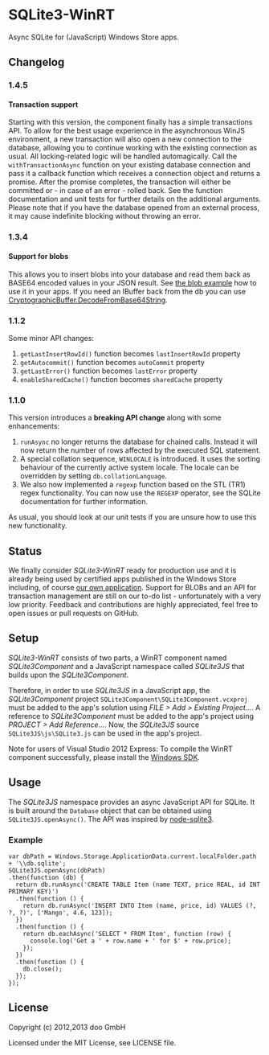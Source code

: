 # SQLite3-WinRT

Async SQLite for (JavaScript) Windows Store apps.

## Changelog

### 1.4.5

#### Transaction support

Starting with this version, the component finally has a simple transactions API. To allow for the best usage experience in the asynchronous WinJS environment, a new transaction will also open a new connection to the database, allowing you to continue working with the existing connection as usual. All locking-related logic will be handled automagically.
Call the `withTransactionAsync` function on your existing database connection and pass it a callback function which receives a connection object and returns a promise. After the promise completes, the transaction will either be committed or - in case of an error - rolled back. See the function documentation and unit tests for further details on the additional arguments.
Please note that if you have the database opened from an external process, it may cause indefinite blocking without throwing an error.

### 1.3.4

#### Support for blobs

This allows you to insert blobs into your database and read them back as BASE64 encoded values in your JSON result.
See [the blob example](https://github.com/doo/SQLite3-WinRT/tree/master/SQLite3JS/example/blobs.js) how to use it in your apps.
If you need an IBuffer back from the db you can use [CryptographicBuffer.DecodeFromBase64String](http://msdn.microsoft.com/en-us/library/windows/apps/windows.security.cryptography.cryptographicbuffer.decodefrombase64string).


### 1.1.2

Some minor API changes:

1. `getLastInsertRowId()` function becomes `lastInsertRowId` property
2. `getAutocommit()` function becomes `autoCommit` property
3. `getLastError()` function becomes `lastError` property
4. `enableSharedCache()` function becomes `sharedCache` property


### 1.1.0

This version introduces a **breaking API change** along with some enhancements:

 1. `runAsync` no longer returns the database for chained calls. Instead it will now return the number of rows affected by the executed SQL statement.
 2. A special collation sequence, `WINLOCALE` is introduced. It uses the sorting behaviour of the currently active system locale. The locale can be overridden by setting `db.collationLanguage`.
 3. We also now implemented a `regexp` function based on the STL (TR1) regex functionality. You can now use the `REGEXP` operator, see the SQLite documentation for further information.

As usual, you should look at our unit tests if you are unsure how to use this new functionality.


## Status

We finally consider _SQLite3-WinRT_ ready for production use and it is already
being used by certified apps published in the Windows Store including, of course [our own application](http://apps.microsoft.com/webpdp/app/doo/28631302-9666-4ee3-aaf4-e52c493370e8).
Support for BLOBs and an API for transaction management are still on our to-do list - unfortunately with a very low priority. Feedback and contributions are highly appreciated, feel free to open issues or pull requests on GitHub.


## Setup

_SQLite3-WinRT_ consists of two parts, a WinRT component named
_SQLite3Component_ and a JavaScript namespace called _SQLite3JS_ that builds
upon the _SQLite3Component_.

Therefore, in order to use _SQLite3JS_ in a JavaScript app, the
_SQLite3Component_ project `SQLite3Component\SQLite3Component.vcxproj` must be
added to the app's solution using _FILE > Add > Existing Project..._.
A reference to _SQLite3Component_ must be added to the app's project using
_PROJECT > Add Reference..._. Now, the _SQLite3JS_ source
`SQLite3JS\js\SQLite3.js` can be used in the app's project.

Note for users of Visual Studio 2012 Express: To compile the WinRT component
successfully, please install the [Windows SDK][1].

 [1]: http://msdn.microsoft.com/en-us/windows/desktop/hh852363.aspx


## Usage

The _SQLite3JS_ namespace provides an async JavaScript API for SQLite. It is built
around the `Database` object that can be obtained using `SQLite3JS.openAsync()`.
The API was inspired by [node-sqlite3][2].

 [2]: https://github.com/developmentseed/node-sqlite3/

### Example

    var dbPath = Windows.Storage.ApplicationData.current.localFolder.path + '\\db.sqlite';
    SQLite3JS.openAsync(dbPath)
    .then(function (db) {
      return db.runAsync('CREATE TABLE Item (name TEXT, price REAL, id INT PRIMARY KEY)')
      .then(function () {
        return db.runAsync('INSERT INTO Item (name, price, id) VALUES (?, ?, ?)', ['Mango', 4.6, 123]);
      })
      .then(function () {
        return db.eachAsync('SELECT * FROM Item', function (row) {
          console.log('Get a ' + row.name + ' for $' + row.price);
        });
      })
      .then(function () {
        db.close();
      });
    });


## License

Copyright (c) 2012,2013 doo GmbH

Licensed under the MIT License, see LICENSE file.
